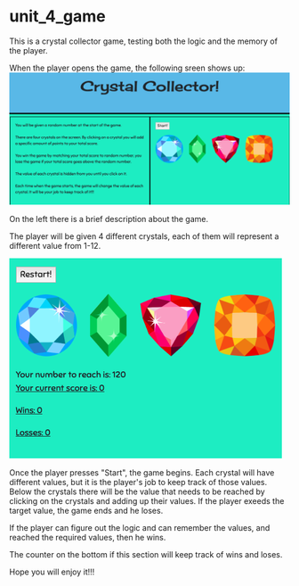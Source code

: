 # unit_4_game
This is a crystal collector game, testing both the logic and the memory of the player. 

When the player opens the game, the following sreen shows up:
![app screenshot](/assets/images/game-page.png)

On the left there is a brief description about the game.

The player will be given 4 different crystals, each of them will represent a different value from 1-12. 

![app screenshot](/assets/images/game-section.png)

Once the player presses "Start", the game begins. Each crystal will have different values, but it is the player's job to keep track of those values. Below the crystals there will be the value that needs to be reached by clicking on the crystals and adding up their values. If the player exeeds the target value, the game ends and he loses.

If the player can figure out the logic and can remember the values, and reached the required values, then he wins. 

The counter on the bottom if this section will keep track of wins and loses.

Hope you will enjoy it!!!
